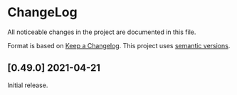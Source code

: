 ChangeLog
=========

All noticeable changes in the project  are documented in this file.

Format is based on [Keep a Changelog](https://keepachangelog.com/en/1.0.0/).
This project uses [semantic versions](https://semver.org/spec/v2.0.0.html).

## [0.49.0] 2021-04-21

Initial release.
